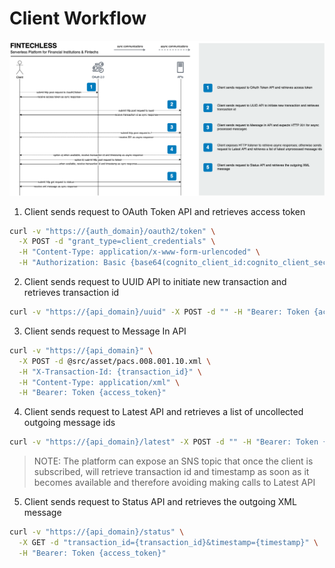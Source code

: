 # Client Workflow

![Client Workflow](./workflow-client.png "Client Workflow")

1. Client sends request to OAuth Token API and retrieves access token

```sh
curl -v "https://{auth_domain}/oauth2/token" \
  -X POST -d "grant_type=client_credentials" \
  -H "Content-Type: application/x-www-form-urlencoded" \
  -H "Authorization: Basic {base64(cognito_client_id:cognito_client_secret)}"
````

2. Client sends request to UUID API to initiate new transaction and retrieves transaction id

```sh
curl -v "https://{api_domain}/uuid" -X POST -d "" -H "Bearer: Token {access_token}"
````

3. Client sends request to Message In API

```sh
curl -v "https://{api_domain}" \
  -X POST -d @src/asset/pacs.008.001.10.xml \
  -H "X-Transaction-Id: {transaction_id}" \
  -H "Content-Type: application/xml" \
  -H "Bearer: Token {access_token}"
```

4. Client sends request to Latest API and retrieves a list of uncollected outgoing message ids

```sh
curl -v "https://{api_domain}/latest" -X POST -d "" -H "Bearer: Token {access_token}"
```

> NOTE: The platform can expose an SNS topic that once the client is subscribed,
will retrieve transaction id and timestamp as soon as it becomes available and
therefore avoiding making calls to Latest API

5. Client sends request to Status API and retrieves the outgoing XML message

```sh
curl -v "https://{api_domain}/status" \
  -X GET -d "transaction_id={transaction_id}&timestamp={timestamp}" \
  -H "Bearer: Token {access_token}"
```
